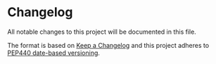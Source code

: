 # Changelog
All notable changes to this project will be documented in this file.

The format is based on [Keep a Changelog][keep-a-changelog]
and this project adheres to [PEP440 date-based versioning][pep440-date].

[keep-a-changelog]: http://keepachangelog.com/en/1.0.0/
[pep440-date]: https://www.python.org/dev/peps/pep-0440/#support-for-date-based-version-identifiers
